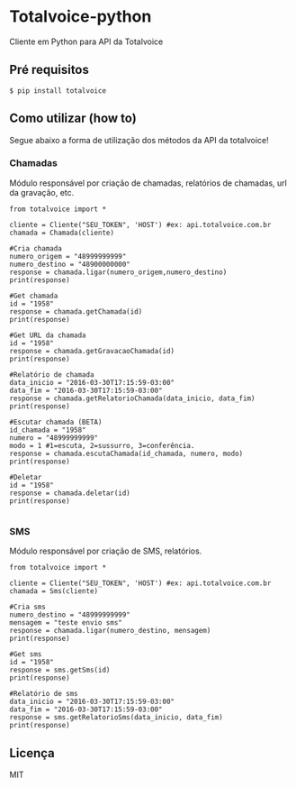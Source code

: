# Totalvoice-python
Cliente em Python para API da Totalvoice

## Pré requisitos

```
$ pip install totalvoice
```

## Como utilizar (how to)

Segue abaixo a forma de utilização dos métodos da API da totalvoice!

### Chamadas
Módulo responsável por criação de chamadas, relatórios de chamadas, url da gravação, etc.


```
from totalvoice import *

cliente = Cliente("SEU_TOKEN", 'HOST') #ex: api.totalvoice.com.br
chamada = Chamada(cliente)

#Cria chamada
numero_origem = "48999999999"
numero_destino = "48900000000"
response = chamada.ligar(numero_origem,numero_destino)
print(response)

#Get chamada
id = "1958"
response = chamada.getChamada(id)
print(response)

#Get URL da chamada
id = "1958"
response = chamada.getGravacaoChamada(id) 
print(response)

#Relatório de chamada
data_inicio = "2016-03-30T17:15:59-03:00"
data_fim = "2016-03-30T17:15:59-03:00"
response = chamada.getRelatorioChamada(data_inicio, data_fim)
print(response)

#Escutar chamada (BETA)
id_chamada = "1958"
numero = "48999999999"
modo = 1 #1=escuta, 2=sussurro, 3=conferência.
response = chamada.escutaChamada(id_chamada, numero, modo)
print(response)

#Deletar
id = "1958"
response = chamada.deletar(id)
print(response)


```

### SMS
Módulo responsável por criação de SMS, relatórios.

```
from totalvoice import *

cliente = Cliente("SEU_TOKEN", 'HOST') #ex: api.totalvoice.com.br
chamada = Sms(cliente)

#Cria sms
numero_destino = "48999999999"
mensagem = "teste envio sms"
response = chamada.ligar(numero_destino, mensagem)
print(response)

#Get sms
id = "1958"
response = sms.getSms(id)
print(response)

#Relatório de sms
data_inicio = "2016-03-30T17:15:59-03:00"
data_fim = "2016-03-30T17:15:59-03:00"
response = sms.getRelatorioSms(data_inicio, data_fim)
print(response)

```



## Licença

MIT